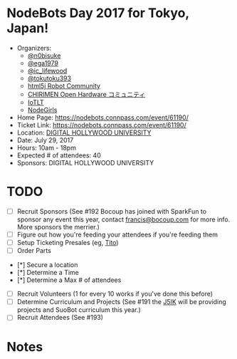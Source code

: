 # NodeBots Day 2017 for Tokyo, Japan!

 - Organizers: 
   - [@n0bisuke](https://twitter.com/n0bisuke)
   - [@ega1979](https://twitter.com/ega1979)
   - [@ic_lifewood](https://twitter.com/ic_lifewood)
   - [@tokutoku393](https://twitter.com/tokutoku393)
   - [html5j Robot Community](https://www.facebook.com/html5j.robot/)
   - [CHIRIMEN Open Hardware コミュニティ](https://chirimen.org/)
   - [IoTLT](http://iotlt.connpass.com/)
   - [NodeGirls](https://nodegirls-jp.github.io/)
 - Home Page: https://nodebots.connpass.com/event/61190/
 - Ticket Link: https://nodebots.connpass.com/event/61190/
 - Location: [DIGITAL HOLLYWOOD UNIVERSITY](http://gs.dhw.ac.jp/)
 - Date: July 29, 2017
 - Hours: 10am - 18pm
 - Expected # of attendees: 40
 - Sponsors: DIGITAL HOLLYWOOD UNIVERSITY

# TODO

 - [ ] Recruit Sponsors (See #192 Bocoup has joined with SparkFun to sponsor any event this year, contact francis@bocoup.com for more info. More sponsors the merrier.)
 - [ ] Figure out how you're feeding your attendees if you're feeding them
 - [ ] Setup Ticketing Presales (eg, [Tito](https://ti.to/))
 - [ ] Order Parts
 - [*] Secure a location
 - [*] Determine a Time
 - [*] Determine a Max # of attendees
 - [ ] Recruit Volunteers (1 for every 10 works if you've done this before)
 - [ ] Determine Curriculum and Projects (See #191 the [J5IK](https://www.sparkfun.com/nodebots2016) will be providing projects and SuoBot curriculum this year.)
 - [ ] Recruit Attendees (See #193)

# Notes
